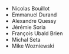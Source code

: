 * Nicolas Bouillot
* Emmanuel Durand
* Alexandre Quessy
* Jérémie Soria
* François Ubald Brien
* Michal Seta
* Mike Wozniewski
